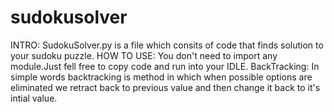 # sudokusolver
INTRO:
  SudokuSolver.py is a file which consits of code that finds solution to your sudoku puzzle.
HOW TO USE:
  You don't need to import any module.Just fell free to copy code and run into your IDLE.
BackTracking:
  In simple words backtracking is method in which when possible options are eliminated we retract back to previous value and then change it   back to it's intial value.
